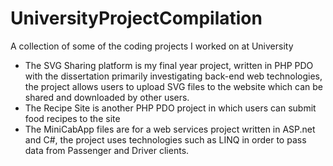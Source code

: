 # UniversityProjectCompilation
A collection of some of the coding projects I worked on at University

- The SVG Sharing platform is my final year project, written in PHP PDO with the dissertation primarily investigating back-end web technologies, the project allows users to upload SVG files to the website which can be shared and downloaded by other users.
- The Recipe Site is another PHP PDO project in which users can submit food recipes to the site
- The MiniCabApp files are for a web services project written in ASP.net and C#, the project uses technologies such as LINQ in order to pass data from Passenger and Driver clients.

